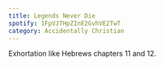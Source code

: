 ```yaml
---
title: Legends Never Die
spotify: 1FpVJ7HpZInE2GvhVE2TwT
category: Accidentally Christian
---
```


Exhortation like Hebrews chapters 11 and 12.
